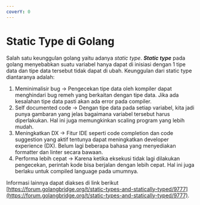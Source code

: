 ```yaml
---
coverY: 0
---
```


# Static Type di Golang

Salah satu keunggulan golang yaitu adanya _static type_. _**Static type**_ pada golang menyebabkan suatu variabel hanya dapat di inisiasi dengan 1 tipe data dan tipe data tersebut tidak dapat di ubah. Keunggulan dari static type diantaranya adalah:&#x20;

1. Meminimalisir bug -> Pengecekan tipe data oleh kompiler dapat menghindari bug remeh yang berkaitan dengan tipe data. Jika ada kesalahan tipe data pasti akan ada error pada compiler.
2. Self documented code -> Dengan tipe data pada setiap variabel, kita jadi punya gambaran yang jelas bagaimana variabel tersebut harus diperlakukan. Hal ini juga memungkinkan scaling program yang lebih mudah.
3. Meningkatkan DX -> Fitur IDE seperti code completion dan code suggestion yang aktif tentunya dapat meningkatkan developer experience (DX). Belum lagi beberapa bahasa yang menyediakan formatter dan linter secara bawaan.
4. Performa lebih cepat -> Karena ketika eksekusi tidak lagi dilakukan pengecekan, perintah kode bisa berjalan dengan lebih cepat. Hal ini juga berlaku untuk compiled language pada umumnya.

Informasi lainnya dapat diakses di link berikut [https://forum.golangbridge.org/t/static-types-and-statically-typed/9777](https://forum.golangbridge.org/t/static-types-and-statically-typed/9777).
